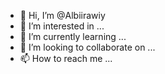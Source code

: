 - 👋 Hi, I’m @Albiirawiy
- 👀 I’m interested in ...
- 🌱 I’m currently learning ...
- 💞️ I’m looking to collaborate on ...
- 📫 How to reach me ...

<!---
Albiirawiy/Albiirawiy is a ✨ special ✨ repository because its `README.md` (this file) appears on your GitHub profile.
You can click the Preview link to take a look at your changes.
--->
